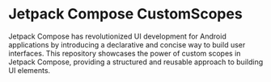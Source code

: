 # Jetpack Compose CustomScopes

Jetpack Compose has revolutionized UI development for Android applications by introducing a declarative and concise way to build user interfaces. This repository showcases the power of custom scopes in Jetpack Compose, providing a structured and reusable approach to building UI elements.


